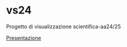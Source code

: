# vs24
Progetto di visualizzazione scientifica-aa24/25

[Presentazione]([https://unimi2013-my.sharepoint.com/:p:/g/personal/lorenzo_medde_studenti_unimi_it/Ed6ALB7qR4RDntzjhzY3oeMBZ-lArifF5S4fTNd7bs7vRw?e=jFxlmE](https://docs.google.com/presentation/d/1_hDfxX545SBwlEXZbpk3Ux22MGNOAkS7ymNMqusAa1o/edit#slide=id.p))
